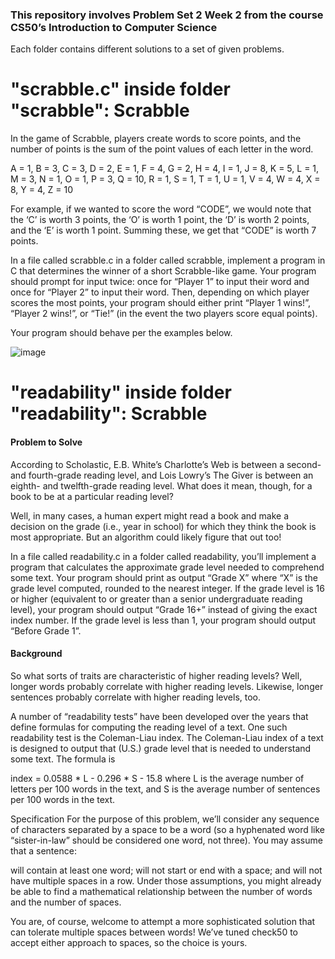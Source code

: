 <h3>This repository involves Problem Set 2 Week 2 from the course CS50’s Introduction to Computer Science</h3>

Each folder contains different solutions to a set of given problems.

<h1>"scrabble.c" inside folder "scrabble": Scrabble</h1>

In the game of Scrabble, players create words to score points, and the number of points is the sum of the point values of each letter in the word.

A = 1,
B = 3,
C = 3,
D = 2,
E = 1,
F = 4,
G = 2,
H = 4,
I = 1,
J = 8,
K = 5,
L = 1,
M = 3,
N = 1,
O = 1,
P = 3,
Q = 10,
R = 1,
S = 1,
T = 1,
U = 1,
V = 4,
W = 4,
X = 8,
Y = 4,
Z = 10

For example, if we wanted to score the word “CODE”, we would note that the ‘C’ is worth 3 points, the ‘O’ is worth 1 point, the ‘D’ is worth 2 points, and the ‘E’ is worth 1 point. Summing these, we get that “CODE” is worth 7 points.

In a file called scrabble.c in a folder called scrabble, implement a program in C that determines the winner of a short Scrabble-like game. Your program should prompt for input twice: once for “Player 1” to input their word and once for “Player 2” to input their word. Then, depending on which player scores the most points, your program should either print “Player 1 wins!”, “Player 2 wins!”, or “Tie!” (in the event the two players score equal points).

Your program should behave per the examples below.

![image](https://github.com/user-attachments/assets/5b119f4a-f2b2-4ee5-855a-5e3a2c4466c5)

<h1>"readability" inside folder "readability": Scrabble</h1>

<h4><strong>Problem to Solve</strong></h4>

According to Scholastic, E.B. White’s Charlotte’s Web is between a second- and fourth-grade reading level, and Lois Lowry’s The Giver is between an eighth- and twelfth-grade reading level. What does it mean, though, for a book to be at a particular reading level?

Well, in many cases, a human expert might read a book and make a decision on the grade (i.e., year in school) for which they think the book is most appropriate. But an algorithm could likely figure that out too!

In a file called readability.c in a folder called readability, you’ll implement a program that calculates the approximate grade level needed to comprehend some text. Your program should print as output “Grade X” where “X” is the grade level computed, rounded to the nearest integer. If the grade level is 16 or higher (equivalent to or greater than a senior undergraduate reading level), your program should output “Grade 16+” instead of giving the exact index number. If the grade level is less than 1, your program should output “Before Grade 1”.

<h4><strong>Background</strong></h4>

So what sorts of traits are characteristic of higher reading levels? Well, longer words probably correlate with higher reading levels. Likewise, longer sentences probably correlate with higher reading levels, too.

A number of “readability tests” have been developed over the years that define formulas for computing the reading level of a text. One such readability test is the Coleman-Liau index. The Coleman-Liau index of a text is designed to output that (U.S.) grade level that is needed to understand some text. The formula is

index = 0.0588 * L - 0.296 * S - 15.8
where L is the average number of letters per 100 words in the text, and S is the average number of sentences per 100 words in the text.

Specification
For the purpose of this problem, we’ll consider any sequence of characters separated by a space to be a word (so a hyphenated word like “sister-in-law” should be considered one word, not three). You may assume that a sentence:

will contain at least one word;
will not start or end with a space; and
will not have multiple spaces in a row.
Under those assumptions, you might already be able to find a mathematical relationship between the number of words and the number of spaces.

You are, of course, welcome to attempt a more sophisticated solution that can tolerate multiple spaces between words! We’ve tuned check50 to accept either approach to spaces, so the choice is yours.
